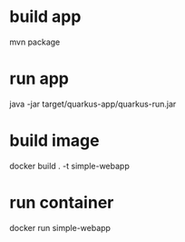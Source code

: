 # build app
mvn package

# run app 
java -jar target/quarkus-app/quarkus-run.jar

# build image
docker build . -t simple-webapp

# run container
docker run simple-webapp
